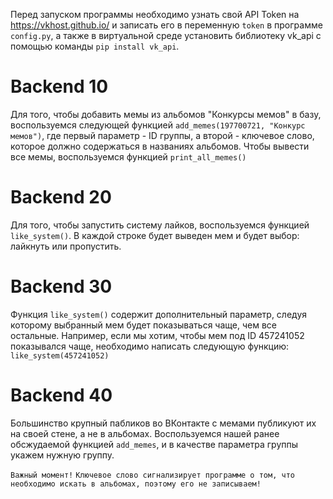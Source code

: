 Перед запуском программы необходимо узнать свой API Token на https://vkhost.github.io/ и записать его в переменную `token` в программе `config.py`, а также в виртуальной среде установить библиотеку vk_api с помощью команды `pip install vk_api`.

# Backend 10

Для того, чтобы добавить мемы из альбомов "Конкурсы мемов" в базу, воспользуемся следующей функцией `add_memes(197700721, "Конкурс мемов")`, где первый параметр - ID группы, а второй - ключевое слово, которое должно содержаться в названиях альбомов.
Чтобы вывести все мемы, воспользуемся функцией `print_all_memes()`

# Backend 20

Для того, чтобы запустить систему лайков, воспользуемся функцией `like_system()`. В каждой строке будет выведен мем и будет выбор: лайкнуть или пропустить.

# Backend 30

Функция `like_system()` содержит дополнительный параметр, следуя которому выбранный мем будет показываться чаще, чем все остальные. Например, если мы хотим, чтобы мем под ID 457241052 показывался чаще, необходимо написать следующую функцию: `like_system(457241052)`

# Backend 40

Большинство крупный пабликов во ВКонтакте с мемами публикуют их на своей стене, а не в альбомах. Воспользуемся нашей ранее обсжудаемой функцией `add_memes`, и в качестве параметра группы укажем нужную группу.

`Важный момент!`
`Ключевое слово сигнализирует программе о том, что необходимо искать в альбомах, поэтому его не записываем!`


